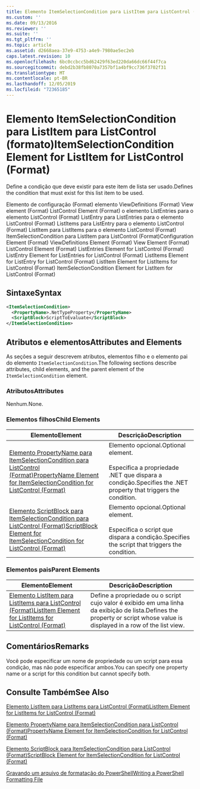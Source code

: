 ```yaml
---
title: Elemento ItemSelectionCondition para ListItem para ListControl (Format) | Microsoft Docs
ms.custom: ''
ms.date: 09/13/2016
ms.reviewer: ''
ms.suite: ''
ms.tgt_pltfrm: ''
ms.topic: article
ms.assetid: d2668aea-37e9-4753-a4e9-7980ae5ec2eb
caps.latest.revision: 10
ms.openlocfilehash: 6bc0ccbcc5bd62429f63ed220da66dc66f44f7ca
ms.sourcegitcommit: debd2b38fb8070a7357bf1a4bf9cc736f3702f31
ms.translationtype: MT
ms.contentlocale: pt-BR
ms.lasthandoff: 12/05/2019
ms.locfileid: "72365185"
---
```

# <a name="itemselectioncondition-element-for-listitem-for-listcontrol-format"></a><span data-ttu-id="900ce-102">Elemento ItemSelectionCondition para ListItem para ListControl (formato)</span><span class="sxs-lookup"><span data-stu-id="900ce-102">ItemSelectionCondition Element for ListItem for ListControl (Format)</span></span>

<span data-ttu-id="900ce-103">Define a condição que deve existir para este item de lista ser usado.</span><span class="sxs-lookup"><span data-stu-id="900ce-103">Defines the condition that must exist for this list item to be used.</span></span>

<span data-ttu-id="900ce-104">Elemento de configuração (Format) elemento ViewDefinitions (Format) View element (Format) ListControl Element (Format) o elemento ListEntries para o elemento ListControl (Format) ListEntry para ListEntries para o elemento ListControl (Format) ListItems para ListEntry para o elemento ListControl (Format) ListItem para ListItems para o elemento ListControl (Format) ItemSelectionCondition para ListItem para ListControl (Format)</span><span class="sxs-lookup"><span data-stu-id="900ce-104">Configuration Element (Format) ViewDefinitions Element (Format) View Element (Format) ListControl Element (Format) ListEntries Element for ListControl (Format) ListEntry Element for ListEntries for ListControl (Format) ListItems Element for ListEntry for ListControl (Format) ListItem Element for ListItems for ListControl (Format) ItemSelectionCondition Element for ListItem for ListControl (Format)</span></span>

## <a name="syntax"></a><span data-ttu-id="900ce-105">Sintaxe</span><span class="sxs-lookup"><span data-stu-id="900ce-105">Syntax</span></span>

```xml
<ItemSelectionCondition>
  <PropertyName>.NetTypeProperty</PropertyName>
  <ScriptBlock>ScriptToEvaluate</ScriptBlock>
</ItemSelectionCondition>
```

## <a name="attributes-and-elements"></a><span data-ttu-id="900ce-106">Atributos e elementos</span><span class="sxs-lookup"><span data-stu-id="900ce-106">Attributes and Elements</span></span>

<span data-ttu-id="900ce-107">As seções a seguir descrevem atributos, elementos filho e o elemento pai do elemento `ItemSelectionCondition`.</span><span class="sxs-lookup"><span data-stu-id="900ce-107">The following sections describe attributes, child elements, and the parent element of the `ItemSelectionCondition` element.</span></span>

### <a name="attributes"></a><span data-ttu-id="900ce-108">Atributos</span><span class="sxs-lookup"><span data-stu-id="900ce-108">Attributes</span></span>

<span data-ttu-id="900ce-109">Nenhum.</span><span class="sxs-lookup"><span data-stu-id="900ce-109">None.</span></span>

### <a name="child-elements"></a><span data-ttu-id="900ce-110">Elementos filhos</span><span class="sxs-lookup"><span data-stu-id="900ce-110">Child Elements</span></span>

|<span data-ttu-id="900ce-111">Elemento</span><span class="sxs-lookup"><span data-stu-id="900ce-111">Element</span></span>|<span data-ttu-id="900ce-112">Descrição</span><span class="sxs-lookup"><span data-stu-id="900ce-112">Description</span></span>|
|-------------|-----------------|
|[<span data-ttu-id="900ce-113">Elemento PropertyName para ItemSelectionCondition para ListControl (Format)</span><span class="sxs-lookup"><span data-stu-id="900ce-113">PropertyName Element for ItemSelectionCondition for ListControl (Format)</span></span>](./propertyname-element-for-itemselectioncondition-for-listcontrol-format.md)|<span data-ttu-id="900ce-114">Elemento opcional.</span><span class="sxs-lookup"><span data-stu-id="900ce-114">Optional element.</span></span><br /><br /> <span data-ttu-id="900ce-115">Especifica a propriedade .NET que dispara a condição.</span><span class="sxs-lookup"><span data-stu-id="900ce-115">Specifies the .NET property that triggers the condition.</span></span>|
|[<span data-ttu-id="900ce-116">Elemento ScriptBlock para ItemSelectionCondition para ListControl (Format)</span><span class="sxs-lookup"><span data-stu-id="900ce-116">ScriptBlock Element for ItemSelectionCondition for ListControl (Format)</span></span>](./scriptblock-element-for-itemselectioncondition-for-listcontrol-format.md)|<span data-ttu-id="900ce-117">Elemento opcional.</span><span class="sxs-lookup"><span data-stu-id="900ce-117">Optional element.</span></span><br /><br /> <span data-ttu-id="900ce-118">Especifica o script que dispara a condição.</span><span class="sxs-lookup"><span data-stu-id="900ce-118">Specifies the script that triggers the condition.</span></span>|

### <a name="parent-elements"></a><span data-ttu-id="900ce-119">Elementos pais</span><span class="sxs-lookup"><span data-stu-id="900ce-119">Parent Elements</span></span>

|<span data-ttu-id="900ce-120">Elemento</span><span class="sxs-lookup"><span data-stu-id="900ce-120">Element</span></span>|<span data-ttu-id="900ce-121">Descrição</span><span class="sxs-lookup"><span data-stu-id="900ce-121">Description</span></span>|
|-------------|-----------------|
|[<span data-ttu-id="900ce-122">Elemento ListItem para ListItems para ListControl (Format)</span><span class="sxs-lookup"><span data-stu-id="900ce-122">ListItem Element for ListItems for ListControl (Format)</span></span>](./listitem-element-for-listitems-for-listcontrol-format.md)|<span data-ttu-id="900ce-123">Define a propriedade ou o script cujo valor é exibido em uma linha da exibição de lista.</span><span class="sxs-lookup"><span data-stu-id="900ce-123">Defines the property or script whose value is displayed in a row of the list view.</span></span>|

## <a name="remarks"></a><span data-ttu-id="900ce-124">Comentários</span><span class="sxs-lookup"><span data-stu-id="900ce-124">Remarks</span></span>

<span data-ttu-id="900ce-125">Você pode especificar um nome de propriedade ou um script para essa condição, mas não pode especificar ambos.</span><span class="sxs-lookup"><span data-stu-id="900ce-125">You can specify one property name or a script for this condition but cannot specify both.</span></span>

## <a name="see-also"></a><span data-ttu-id="900ce-126">Consulte Também</span><span class="sxs-lookup"><span data-stu-id="900ce-126">See Also</span></span>

[<span data-ttu-id="900ce-127">Elemento ListItem para ListItems para ListControl (Format)</span><span class="sxs-lookup"><span data-stu-id="900ce-127">ListItem Element for ListItems for ListControl (Format)</span></span>](./listitem-element-for-listitems-for-listcontrol-format.md)

[<span data-ttu-id="900ce-128">Elemento PropertyName para ItemSelectionCondition para ListControl (Format)</span><span class="sxs-lookup"><span data-stu-id="900ce-128">PropertyName Element for ItemSelectionCondition for ListControl (Format)</span></span>](./propertyname-element-for-itemselectioncondition-for-listcontrol-format.md)

[<span data-ttu-id="900ce-129">Elemento ScriptBlock para ItemSelectionCondition para ListControl (Format)</span><span class="sxs-lookup"><span data-stu-id="900ce-129">ScriptBlock Element for ItemSelectionCondition for ListControl (Format)</span></span>](./scriptblock-element-for-itemselectioncondition-for-listcontrol-format.md)

[<span data-ttu-id="900ce-130">Gravando um arquivo de formatação do PowerShell</span><span class="sxs-lookup"><span data-stu-id="900ce-130">Writing a PowerShell Formatting File</span></span>](./writing-a-powershell-formatting-file.md)
